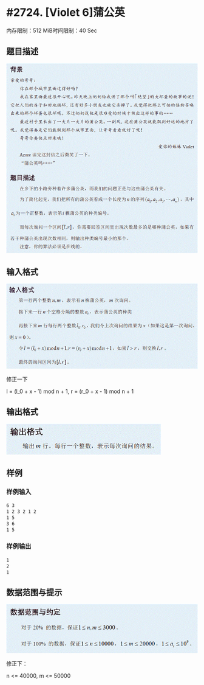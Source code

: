# #2724. [Violet 6]蒲公英

内存限制：512 MiB时间限制：40 Sec

## 题目描述

![](upload/201204/T2des(6).gif)

## 输入格式

![](upload/201204/T2input(6).gif)

修正一下

l = (l_0 + x - 1) mod n + 1, r = (r_0 + x - 1) mod n + 1

## 输出格式

![](upload/201204/T2output(5).gif)

## 样例

### 样例输入

    
    6 3 
    1 2 3 2 1 2 
    1 5 
    3 6 
    1 5 
    

### 样例输出

    
    1 
    2 
    1 
    

## 数据范围与提示

![](upload/201204/T2hint(5).gif)

修正下：

n <= 40000, m <= 50000
